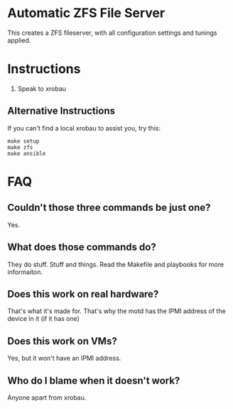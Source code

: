 # Automatic ZFS File Server

This creates a ZFS fileserver, with all configuration settings
and tunings applied.

# Instructions

1. Speak to xrobau

## Alternative Instructions

If you can't find a local xrobau to assist you, try this:

```
make setup
make zfs
make ansible
```

# FAQ

## Couldn't those three commands be just one?

Yes.

## What does those commands do?

They do stuff. Stuff and things. Read the Makefile and playbooks for
more informaiton.

## Does this work on real hardware?

That's what it's made for. That's why the motd has the IPMI address
of the device in it (if it has one)

## Does this work on VMs?

Yes, but it won't have an IPMI address.

## Who do I blame when it doesn't work?

Anyone apart from xrobau.

